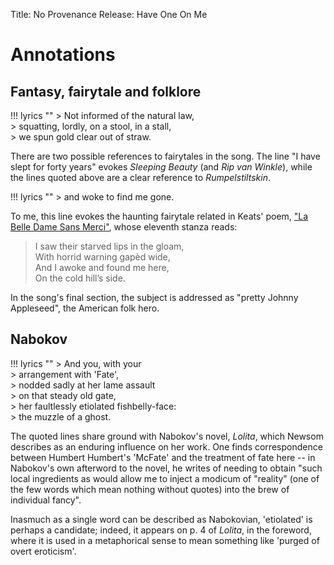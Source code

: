 Title: No Provenance
Release: Have One On Me

# Annotations #

## Fantasy, fairytale and folklore ##

!!! lyrics ""
	> Not informed of the natural law,  
	> squatting, lordly, on a stool, in a stall,  
	> we spun gold clear out of straw.

There are two possible references to fairytales in the song. The line "I have slept for forty years" evokes *Sleeping Beauty* (and *Rip van Winkle*), while the lines quoted above are a clear reference to *Rumpelstiltskin*.

!!! lyrics ""
	> and woke to find me gone.

To me, this line evokes the haunting fairytale related in Keats' poem, ["La Belle Dame Sans Merci"](https://www.poetryfoundation.org/resources/learning/core-poems/detail/44475), whose eleventh stanza reads:

> I saw their starved lips in the gloam,  
> With horrid warning gapèd wide,  
> And I awoke and found me here,  
> On the cold hill’s side. 

In the song's final section, the subject is addressed as "pretty Johnny Appleseed", the American folk hero.

## Nabokov ##

!!! lyrics ""
	> And you, with your    
	> arrangement with 'Fate',  
	> nodded sadly at her lame assault  
	> on that steady old gate,  
	> her faultlessly etiolated fishbelly-face:  
	> the muzzle of a ghost.

The quoted lines share ground with Nabokov's novel, *Lolita*, which Newsom describes as an enduring influence on her work. One finds correspondence between Humbert Humbert's 'McFate' and the treatment of fate here -- in Nabokov's own afterword to the novel, he writes of needing to obtain "such local ingredients as would allow me to inject a modicum of "reality" (one of the few words which mean nothing without quotes) into the brew of individual fancy".

Inasmuch as a single word can be described as Nabokovian, 'etiolated' is perhaps a candidate; indeed, it appears on p. 4 of *Lolita*, in the foreword, where it is used in a metaphorical sense to mean something like 'purged of overt eroticism'.